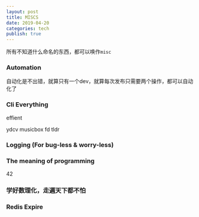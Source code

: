 ```yaml
---
layout: post
title: MISCS
date: 2019-04-20
categories: tech
publish: true
---
```


所有不知道什么命名的东西，都可以唤作`misc`

### Automation

自动化是不出错，就算只有一个dev，就算每次发布只需要两个操作，都可以自动化了

### Cli Everything

effient

ydcv musicbox fd tldr

### Logging (For bug-less & worry-less)

### The meaning of programming

42


### 学好数理化，走遍天下都不怕

### Redis Expire
